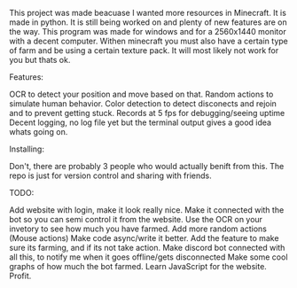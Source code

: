 This project was made beacuase I wanted more resources in Minecraft. It is made in python. It is still being worked on and plenty of new features are on the way. This program was made for windows and for a 2560x1440 monitor with a decent computer. Withen minecraft you must also have a certain type of farm and be using a certain texture pack. It will most likely not work for you but thats ok.

Features:

OCR to detect your position and move based on that.
Random actions to simulate human behavior.
Color detection to detect disconects and rejoin and to prevent getting stuck.
Records at 5 fps for debugging/seeing uptime
Decent logging, no log file yet but the terminal output gives a good idea whats going on.

Installing:

Don't, there are probably 3 people who would actually benift from this. The repo is just for version control and sharing with friends. 

TODO:

Add website with login, make it look really nice. Make it connected with the bot so you can semi control it from the website.
Use the OCR on your invetory to see how much you have farmed.
Add more random actions (Mouse actions)
Make code async/write it better.
Add the feature to make sure its farming, and if its not take action.
Make discord bot connected with all this, to notify me when it goes offline/gets disconnected
Make some cool graphs of how much the bot farmed.
Learn JavaScript for the website.
Profit.
